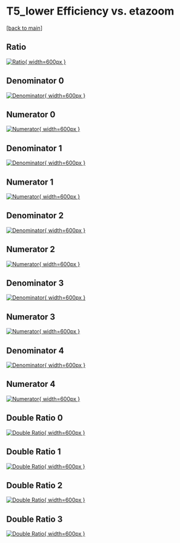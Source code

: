 # T5_lower Efficiency vs. etazoom

[[back to main](./)]



## Ratio

[![Ratio](../mtv/var/T5_lower_xtr_11_0_eff_etazoom.png){ width=600px }](../mtv/var/T5_lower_xtr_11_0_eff_etazoom.pdf)

## Denominator 0

[![Denominator](../mtv/den/T5_lower_xtr_11_0_eff_etazoom_den0.png){ width=600px }](../mtv/den/T5_lower_xtr_11_0_eff_etazoom_den0.pdf)

## Numerator 0

[![Numerator](../mtv/num/T5_lower_xtr_11_0_eff_etazoom_num0.png){ width=600px }](../mtv/num/T5_lower_xtr_11_0_eff_etazoom_num0.pdf)

## Denominator 1

[![Denominator](../mtv/den/T5_lower_xtr_11_0_eff_etazoom_den1.png){ width=600px }](../mtv/den/T5_lower_xtr_11_0_eff_etazoom_den1.pdf)

## Numerator 1

[![Numerator](../mtv/num/T5_lower_xtr_11_0_eff_etazoom_num1.png){ width=600px }](../mtv/num/T5_lower_xtr_11_0_eff_etazoom_num1.pdf)

## Denominator 2

[![Denominator](../mtv/den/T5_lower_xtr_11_0_eff_etazoom_den2.png){ width=600px }](../mtv/den/T5_lower_xtr_11_0_eff_etazoom_den2.pdf)

## Numerator 2

[![Numerator](../mtv/num/T5_lower_xtr_11_0_eff_etazoom_num2.png){ width=600px }](../mtv/num/T5_lower_xtr_11_0_eff_etazoom_num2.pdf)

## Denominator 3

[![Denominator](../mtv/den/T5_lower_xtr_11_0_eff_etazoom_den3.png){ width=600px }](../mtv/den/T5_lower_xtr_11_0_eff_etazoom_den3.pdf)

## Numerator 3

[![Numerator](../mtv/num/T5_lower_xtr_11_0_eff_etazoom_num3.png){ width=600px }](../mtv/num/T5_lower_xtr_11_0_eff_etazoom_num3.pdf)

## Denominator 4

[![Denominator](../mtv/den/T5_lower_xtr_11_0_eff_etazoom_den4.png){ width=600px }](../mtv/den/T5_lower_xtr_11_0_eff_etazoom_den4.pdf)

## Numerator 4

[![Numerator](../mtv/num/T5_lower_xtr_11_0_eff_etazoom_num4.png){ width=600px }](../mtv/num/T5_lower_xtr_11_0_eff_etazoom_num4.pdf)

## Double Ratio 0

[![Double Ratio](../mtv/ratio/T5_lower_xtr_11_0_eff_etazoom_ratio0.png){ width=600px }](../mtv/ratio/T5_lower_xtr_11_0_eff_etazoom_ratio0.pdf)

## Double Ratio 1

[![Double Ratio](../mtv/ratio/T5_lower_xtr_11_0_eff_etazoom_ratio1.png){ width=600px }](../mtv/ratio/T5_lower_xtr_11_0_eff_etazoom_ratio1.pdf)

## Double Ratio 2

[![Double Ratio](../mtv/ratio/T5_lower_xtr_11_0_eff_etazoom_ratio2.png){ width=600px }](../mtv/ratio/T5_lower_xtr_11_0_eff_etazoom_ratio2.pdf)

## Double Ratio 3

[![Double Ratio](../mtv/ratio/T5_lower_xtr_11_0_eff_etazoom_ratio3.png){ width=600px }](../mtv/ratio/T5_lower_xtr_11_0_eff_etazoom_ratio3.pdf)

